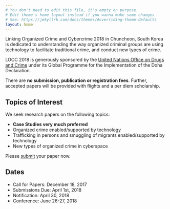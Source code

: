 ```yaml
---
# You don't need to edit this file, it's empty on purpose.
# Edit theme's home layout instead if you wanna make some changes
# See: https://jekyllrb.com/docs/themes/#overriding-theme-defaults
layout: home
---
```

Linking Organized Crime and Cybercrime 2018 in Chuncheon, South Korea is dedicated to understanding the way organized criminal groups are using technology to facilitate traditional crime, and conduct new types of crime.

LOCC 2018 is generously sponsored by the [United Nations Office on Drugs and Crime](https://unodc.org)
under its Global Programme for the Implementation of the Doha Declaration.

There are **no submission, publication or registration fees**. Further, accepted papers
will be provided with flights and a per diem scholarship.

## Topics of Interest
We seek research papers on the following topics:
* **Case Studies very much preferred**
*	Organized crime enabled/supported by technology
*	Trafficking in persons and smuggling of migrants enabled/supported by technology
*	New types of organized crime in cyberspace

Please [submit](https://locc.dfir.science/pSubmit/) your paper now.

## Dates
* Call for Papers: December 18, 2017
* Submissions Due: April 1st, 2018
* Notification: April 30, 2018
* Conference: June 26-27, 2018
